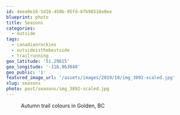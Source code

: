 ```yaml
---
id: 4eea9e16-5d16-450b-95fd-8fb98518e0ee
blueprint: photo
title: Seasons
categories:
  - outside
tags:
  - canadianrockies
  - outsideisthebestside
  - trailrunning
geo_latitude: '51.29615'
geo_longitude: '-116.963048'
geo_public: '1'
featured_image_url: '/assets/images/2019/10/img_3892-scaled.jpg'
slug: seasons
photo: post/seasons/img_3892-scaled.jpg
---
```

<p><!-- wp:image {"id":654} --></p>
<figure class="wp-block-image"><img src="/assets/images/2019/10/img_3892.jpg" alt="" class="wp-image-654"/><figcaption>Autumn trail colours in Golden, BC</figcaption></figure>
<p><!-- /wp:image --></p>
